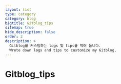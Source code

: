 ```yaml
---
layout: list
type: category
category: blog
bigtitle: Gitblog_tips
sitemap: true
hide_description: false
order: 2
description: >
  Gitblog를 커스텀하는 logs 및 tips를 적어 둡니다.
  Wrote down logs and tips to customize my Gitblog.
---
```

# Gitblog_tips
